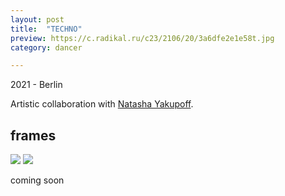 ```yaml
---
layout: post
title:  "TECHNO"
preview: https://c.radikal.ru/c23/2106/20/3a6dfe2e1e58t.jpg
category: dancer

---
```

2021 - Berlin

Artistic collaboration with [Natasha Yakupoff](https://www.instagram.com/natashayakupoff/).

## frames

<img src="https://b.radikal.ru/b10/2106/91/1d3cabd3409et.jpg">
<img src="https://d.radikal.ru/d10/2106/e9/435f209acea5t.jpg">

<br>

coming soon